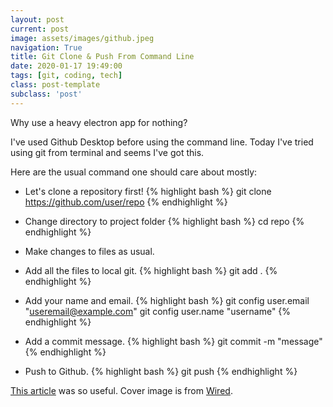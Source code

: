 ```yaml
---
layout: post
current: post
image: assets/images/github.jpeg
navigation: True
title: Git Clone & Push From Command Line
date: 2020-01-17 19:49:00
tags: [git, coding, tech]
class: post-template
subclass: 'post'
---
```


Why use a heavy electron app for nothing?

I've used Github Desktop before using the command line. Today I've tried using git from terminal and seems I've got this.

Here are the usual command one should care about mostly:

- Let's clone a repository first!
{% highlight bash %}
git clone https://github.com/user/repo
{% endhighlight %}

- Change directory to project folder
{% highlight bash %}
cd repo
{% endhighlight %}

- Make changes to files as usual.
- Add all the files to local git.
{% highlight bash %}
git add .
{% endhighlight %}

- Add your name and email.
{% highlight bash %}
git config user.email "useremail@example.com"
git config user.name "username"
{% endhighlight %}

- Add a commit message.
{% highlight bash %}
git commit -m "message"
{% endhighlight %}

- Push to Github.
{% highlight bash %}
git push
{% endhighlight %}

<a target="_blank" href="https://www.earthdatascience.org/workshops/intro-version-control-git/basic-git-commands/">This article</a> was so useful. Cover image is from [Wired](https://www.wired.com/story/microsoft-github-code-moderation/).

